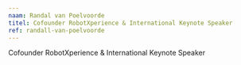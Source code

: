 ```yaml
---
naam: Randal van Poelvoorde
titel: Cofounder RobotXperience & International Keynote Speaker
ref: randall-van-poelvoorde
---
```

Cofounder RobotXperience & International Keynote Speaker